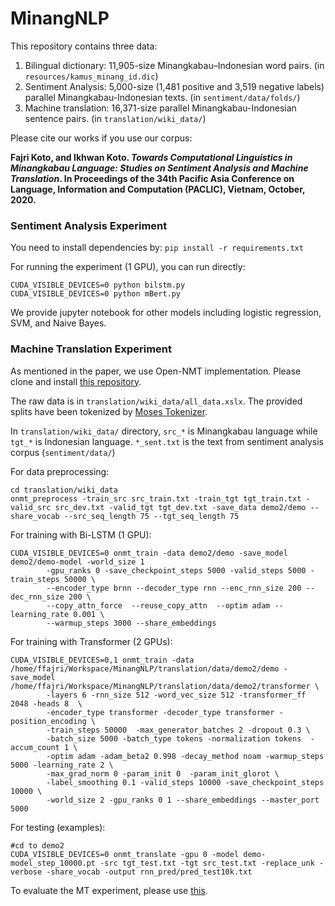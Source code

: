 # MinangNLP

This repository contains three data:
1. Bilingual dictionary: 11,905-size Minangkabau–Indonesian word pairs. (in `resources/kamus_minang_id.dic`)
2. Sentiment Analysis: 5,000-size (1,481 positive and 3,519 negative labels) parallel Minangkabau-Indonesian texts. (in `sentiment/data/folds/`)
3. Machine translation: 16,371-size parallel Minangkabau-Indonesian sentence pairs. (in `translation/wiki_data/`)

Please cite our works if you use our corpus:

 **Fajri Koto, and Ikhwan Koto. _Towards Computational Linguistics in Minangkabau Language: Studies on Sentiment Analysis and Machine Translation_.  In Proceedings of the 34th Pacific Asia Conference on Language, Information and Computation (PACLIC), Vietnam, October, 2020.**
 
 
### Sentiment Analysis Experiment

You need to install dependencies by:
`pip install -r requirements.txt`

For running the experiment (1 GPU), you can run directly:
```
CUDA_VISIBLE_DEVICES=0 python bilstm.py
CUDA_VISIBLE_DEVICES=0 python mBert.py
```
We provide jupyter notebook for other models including logistic regression, SVM, and Naive Bayes.

### Machine Translation Experiment

As mentioned in the paper, we use Open-NMT implementation. Please clone and install [this repository](https://github.com/fajri91/OpenNMT-py).

The raw data is in `translation/wiki_data/all_data.xslx`. The provided splits have been tokenized by [Moses Tokenizer](https://pypi.org/project/mosestokenizer/).

In `translation/wiki_data/` directory, `src_*` is Minangkabau language while `tgt_*` is Indonesian language. `*_sent.txt` is the text from sentiment analysis corpus (`sentiment/data/`)


For data preprocessing:
```
cd translation/wiki_data
onmt_preprocess -train_src src_train.txt -train_tgt tgt_train.txt -valid_src src_dev.txt -valid_tgt tgt_dev.txt -save_data demo2/demo --share_vocab --src_seq_length 75 --tgt_seq_length 75
```
For training with Bi-LSTM (1 GPU):
```
CUDA_VISIBLE_DEVICES=0 onmt_train -data demo2/demo -save_model demo2/demo-model -world_size 1 
        -gpu_ranks 0 -save_checkpoint_steps 5000 -valid_steps 5000 -train_steps 50000 \
        --encoder_type brnn --decoder_type rnn --enc_rnn_size 200 --dec_rnn_size 200 \
        --copy_attn_force  --reuse_copy_attn  --optim adam --learning_rate 0.001 \
        --warmup_steps 3000 --share_embeddings
```
For training with Transformer (2 GPUs):
```
CUDA_VISIBLE_DEVICES=0,1 onmt_train -data /home/ffajri/Workspace/MinangNLP/translation/data/demo2/demo -save_model /home/ffajri/Workspace/MinangNLP/translation/data/demo2/transformer \
        -layers 6 -rnn_size 512 -word_vec_size 512 -transformer_ff 2048 -heads 8  \
        -encoder_type transformer -decoder_type transformer -position_encoding \
        -train_steps 50000  -max_generator_batches 2 -dropout 0.3 \
        -batch_size 5000 -batch_type tokens -normalization tokens  -accum_count 1 \
        -optim adam -adam_beta2 0.998 -decay_method noam -warmup_steps 5000 -learning_rate 2 \
        -max_grad_norm 0 -param_init 0  -param_init_glorot \
        -label_smoothing 0.1 -valid_steps 10000 -save_checkpoint_steps 10000 \
        -world_size 2 -gpu_ranks 0 1 --share_embeddings --master_port 5000
```
For testing (examples):
```
#cd to demo2
CUDA_VISIBLE_DEVICES=0 onmt_translate -gpu 0 -model demo-model_step_10000.pt -src tgt_test.txt -tgt src_test.txt -replace_unk -verbose -share_vocab -output rnn_pred/pred_test10k.txt
```

To evaluate the MT experiment, please use [this](https://github.com/mjpost/sacrebleu).

